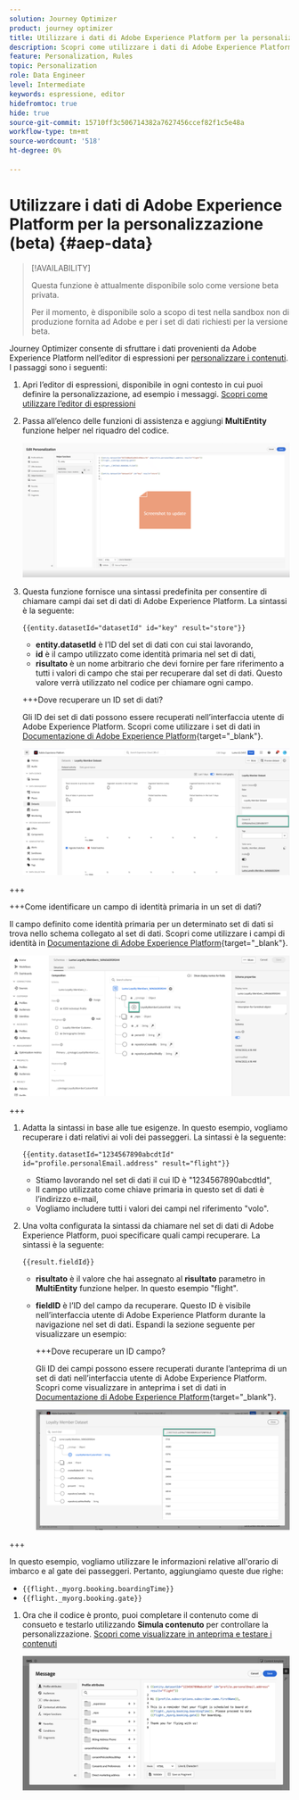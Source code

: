 ```yaml
---
solution: Journey Optimizer
product: journey optimizer
title: Utilizzare i dati di Adobe Experience Platform per la personalizzazione (beta)
description: Scopri come utilizzare i dati di Adobe Experience Platform per la personalizzazione.
feature: Personalization, Rules
topic: Personalization
role: Data Engineer
level: Intermediate
keywords: espressione, editor
hidefromtoc: true
hide: true
source-git-commit: 15710ff3c506714382a7627456ccef82f1c5e48a
workflow-type: tm+mt
source-wordcount: '518'
ht-degree: 0%

---
```


# Utilizzare i dati di Adobe Experience Platform per la personalizzazione (beta) {#aep-data}

>[!AVAILABILITY]
>
>Questa funzione è attualmente disponibile solo come versione beta privata.
>
>Per il momento, è disponibile solo a scopo di test nella sandbox non di produzione fornita ad Adobe e per i set di dati richiesti per la versione beta.

Journey Optimizer consente di sfruttare i dati provenienti da Adobe Experience Platform nell’editor di espressioni per [personalizzare i contenuti](../personalization/personalize.md). I passaggi sono i seguenti:

1. Apri l’editor di espressioni, disponibile in ogni contesto in cui puoi definire la personalizzazione, ad esempio i messaggi. [Scopri come utilizzare l’editor di espressioni](../personalization/personalization-build-expressions.md)

1. Passa all’elenco delle funzioni di assistenza e aggiungi **MultiEntity** funzione helper nel riquadro del codice.

   ![](assets/aep-data-helper.png)

1. Questa funzione fornisce una sintassi predefinita per consentire di chiamare campi dai set di dati di Adobe Experience Platform. La sintassi è la seguente:

   ```
   {{entity.datasetId="datasetId" id="key" result="store"}}
   ```

   * **entity.datasetId** è l’ID del set di dati con cui stai lavorando,
   * **id** è il campo utilizzato come identità primaria nel set di dati,
   * **risultato** è un nome arbitrario che devi fornire per fare riferimento a tutti i valori di campo che stai per recuperare dal set di dati. Questo valore verrà utilizzato nel codice per chiamare ogni campo.

   +++Dove recuperare un ID set di dati?

   Gli ID dei set di dati possono essere recuperati nell’interfaccia utente di Adobe Experience Platform. Scopri come utilizzare i set di dati in [Documentazione di Adobe Experience Platform](https://experienceleague.adobe.com/en/docs/experience-platform/catalog/datasets/user-guide#view-datasets){target="_blank"}.

   ![](assets/aep-data-dataset.png)

+++

   +++Come identificare un campo di identità primaria in un set di dati?

   Il campo definito come identità primaria per un determinato set di dati si trova nello schema collegato al set di dati. Scopri come utilizzare i campi di identità in [Documentazione di Adobe Experience Platform](https://experienceleague.adobe.com/en/docs/experience-platform/xdm/ui/fields/identity){target="_blank"}.

   ![](assets/aep-data-identity.png)

+++

1. Adatta la sintassi in base alle tue esigenze. In questo esempio, vogliamo recuperare i dati relativi ai voli dei passeggeri. La sintassi è la seguente:

   ```
   {{entity.datasetId="1234567890abcdtId" id="profile.personalEmail.address" result="flight"}}
   ```

   * Stiamo lavorando nel set di dati il cui ID è &quot;1234567890abcdtId&quot;,
   * Il campo utilizzato come chiave primaria in questo set di dati è l’indirizzo e-mail,
   * Vogliamo includere tutti i valori dei campi nel riferimento &quot;volo&quot;.

1. Una volta configurata la sintassi da chiamare nel set di dati di Adobe Experience Platform, puoi specificare quali campi recuperare. La sintassi è la seguente:

   ```
   {{result.fieldId}}
   ```

   * **risultato** è il valore che hai assegnato al **risultato** parametro in **MultiEntity** funzione helper. In questo esempio &quot;flight&quot;.
   * **fieldID** è l’ID del campo da recuperare. Questo ID è visibile nell’interfaccia utente di Adobe Experience Platform durante la navigazione nel set di dati. Espandi la sezione seguente per visualizzare un esempio:

     +++Dove recuperare un ID campo?

     Gli ID dei campi possono essere recuperati durante l’anteprima di un set di dati nell’interfaccia utente di Adobe Experience Platform. Scopri come visualizzare in anteprima i set di dati in [Documentazione di Adobe Experience Platform](https://experienceleague.adobe.com/en/docs/experience-platform/catalog/datasets/user-guide#preview){target="_blank"}.

     ![](assets/aep-data-field.png)

+++

   In questo esempio, vogliamo utilizzare le informazioni relative all&#39;orario di imbarco e al gate dei passeggeri. Pertanto, aggiungiamo queste due righe:

   * `{{flight._myorg.booking.boardingTime}}`
   * `{{flight._myorg.booking.gate}}`

1. Ora che il codice è pronto, puoi completare il contenuto come di consueto e testarlo utilizzando **Simula contenuto** per controllare la personalizzazione. [Scopri come visualizzare in anteprima e testare i contenuti](../content-management/preview-test.md)


   ![](assets/aep-data-sample.png)
